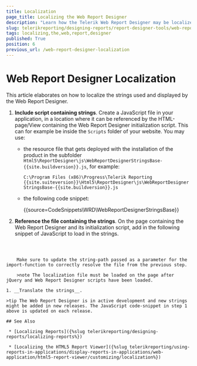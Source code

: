```yaml
---
title: Localization
page_title: Localizing the Web Report Designer 
description: "Learn how the Telerik Web Report Designer may be localized for multiple languages."
slug: telerikreporting/designing-reports/report-designer-tools/web-report-designer/localizing-the-web-report-designer
tags: localizing,the,web,report,designer
published: True
position: 6
previous_url: /web-report-designer-localization
---
```


# Web Report Designer Localization

This article elaborates on how to localize the strings used and displayed by the Web Report Designer.

1. __Include script containing strings__. Create a JavaScript file in your application, in a location where it can be referenced by the HTML-page/View containing the Web Report Designer initialization script. This can for example be inside the `Scripts` folder of your website. You may use:

	* the resource file that gets deployed with the installation of the product in the subfolder `Html5\ReportDesigner\js\WebReportDesignerStringsBase-{{site.buildversion}}.js`, for example: 
	
		`C:\Program Files (x86)\Progress\Telerik Reporting {{site.suiteversion}}\Html5\ReportDesigner\js\WebReportDesignerStringsBase-{{site.buildversion}}.js`
	
	* the following code snippet: 

		{{source=CodeSnippets\WRD\WebReportDesignerStringsBase}}


1. __Reference the file containing the strings__. On the page containing the Web Report Designer and its initialization script, add in the following snippet of JavaScript to load in the strings.

	````JavaScript
<script type="text/javascript">
	import("/Scripts/WebReportDesignerStringsBase-{{buildversion}}.js").then((result) => {
		window.telerikWebDesignerResources = new result.WebReportDesignerStringsBase();
	});
	</script>
````


	Make sure to update the string-path passed as a parameter for the import-function to correctly resolve the file from the previous step.

	>note The localization file must be loaded on the page after jQuery and Web Report Designer scripts have been loaded.

1. __Translate the strings__.

>tip The Web Report Designer is in active development and new strings might be added in new releases. The JavaScript code-snippet in step 1 above is updated on each release.

## See Also

 * [Localizing Reports]({%slug telerikreporting/designing-reports/localizing-reports%})

 * [Localizing the HTML5 Report Viewer]({%slug telerikreporting/using-reports-in-applications/display-reports-in-applications/web-application/html5-report-viewer/customizing/localization%})
